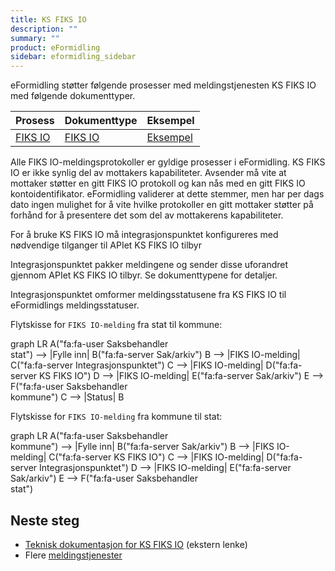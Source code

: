 ```yaml
---
title: KS FIKS IO
description: ""
summary: ""
product: eFormidling
sidebar: eformidling_sidebar
---
```


eFormidling støtter følgende prosesser med meldingstjenesten KS FIKS IO med følgende dokumenttyper.

| **Prosess**                             | **Dokumenttype**                    | **Eksempel**                       |
| --------------------------------------- | ----------------------------------- | ---------------------------------- |
| [FIKS IO](../../Funksjonalitet/fiks_io) | [FIKS IO](../Dokumenttyper/fiks_io) | [Eksempel](../Eksempel/fiks_io) |

Alle FIKS IO-meldingsprotokoller er gyldige prosesser i eFormidling. KS FIKS IO er ikke synlig del av mottakers
kapabiliteter. Avsender må vite at mottaker støtter en gitt FIKS IO protokoll og kan nås med en gitt FIKS IO
kontoidentifikator. eFormidling validerer at dette stemmer, men har per dags dato ingen mulighet for å vite hvilke
protokoller en gitt mottaker støtter på forhånd for å presentere det som del av mottakerens kapabiliteter.

For å bruke KS FIKS IO må integrasjonspunktet konfigureres med nødvendige tilganger til APIet KS FIKS IO tilbyr

Integrasjonspunktet pakker meldingene og sender disse uforandret gjennom APIet KS FIKS IO tilbyr. Se dokumenttypene for
detaljer.

Integrasjonspunktet omformer meldingsstatusene fra KS FIKS IO til eFormidlings meldingsstatuser.

Flytskisse for `FIKS IO-melding` fra stat til kommune:

<div class="mermaid">
graph LR
A("fa:fa-user Saksbehandler<br>stat") --> |Fylle inn| B("fa:fa-server Sak/arkiv")
B --> |FIKS IO-melding| C("fa:fa-server Integrasjonspunktet")
C --> |FIKS IO-melding| D("fa:fa-server KS FIKS IO")
D --> |FIKS IO-melding| E("fa:fa-server Sak/arkiv")
E --> F("fa:fa-user Saksbehandler<br>kommune")
C --> |Status| B
</div>

Flytskisse for `FIKS IO-melding` fra kommune til stat:

<div class="mermaid">
graph LR
A("fa:fa-user Saksbehandler<br>kommune") --> |Fylle inn| B("fa:fa-server Sak/arkiv")
B --> |FIKS IO-melding| C("fa:fa-server KS FIKS IO")
C --> |FIKS IO-melding| D("fa:fa-server Integrasjonspunktet")
D --> |FIKS IO-melding| E("fa:fa-server Sak/arkiv")
E --> F("fa:fa-user Saksbehandler<br>stat")
</div>


## Neste steg

- [Teknisk dokumentasjon for KS FIKS IO](https://ks-no.github.io/fiks-plattform/tjenester/fiksio/) (ekstern lenke)
- Flere [meldingstjenester](./)

